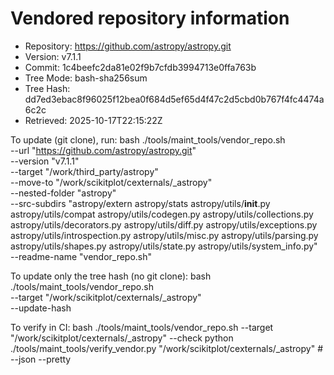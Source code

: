 Vendored repository information
===============================

- Repository: https://github.com/astropy/astropy.git
- Version:    v7.1.1
- Commit:     1c4beefc2da81e02f9b7cfdb3994713e0ffa763b
- Tree Mode:  bash-sha256sum
- Tree Hash:  dd7ed3ebac8f96025f12bea0f684d5ef65d4f47c2d5cbd0b767f4fc4474a6c2c
- Retrieved:  2025-10-17T22:15:22Z

To update (git clone), run:
  bash ./tools/maint_tools/vendor_repo.sh \
    --url "https://github.com/astropy/astropy.git" \
    --version "v7.1.1" \
    --target "/work/third_party/astropy" \
    --move-to "/work/scikitplot/cexternals/_astropy" \
    --nested-folder "astropy" \
    --src-subdirs "astropy/extern astropy/stats astropy/utils/__init__.py astropy/utils/compat astropy/utils/codegen.py astropy/utils/collections.py astropy/utils/decorators.py astropy/utils/diff.py astropy/utils/exceptions.py astropy/utils/introspection.py astropy/utils/misc.py astropy/utils/parsing.py astropy/utils/shapes.py astropy/utils/state.py astropy/utils/system_info.py" \
    --readme-name "vendor_repo.sh"

To update only the tree hash (no git clone):
  bash ./tools/maint_tools/vendor_repo.sh \
    --target "/work/scikitplot/cexternals/_astropy" \
    --update-hash

To verify in CI:
  bash ./tools/maint_tools/vendor_repo.sh --target "/work/scikitplot/cexternals/_astropy" --check
  python ./tools/maint_tools/verify_vendor.py "/work/scikitplot/cexternals/_astropy"  # --json --pretty
